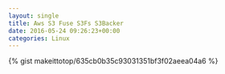 ```yaml
---
layout: single                                                                                                              
title: Aws S3 Fuse S3Fs S3Backer                                                                                                                       
date: 2016-05-24 09:26:23+00:00                                                                                                                        
categories: Linux                                                                                                                
---                                                                                                                              
```


{% gist makeittotop/635cb0b35c93031351bf3f02aeea04a6 %}                                                                                                           

